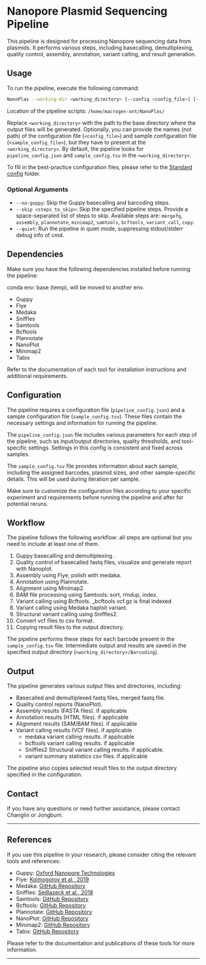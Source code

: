 # Nanopore Plasmid Sequencing Pipeline

This pipeline is designed for processing Nanopore sequencing data from plasmids. It performs various steps, including basecalling, demultiplexing, quality control, assembly, annotation, variant calling, and result generation.

## Usage

To run the pipeline, execute the following command:

```bash
NanoPlas --working-dir <working_directory> [--config <config_file>] [--sample-config <sample_config_file>] [--no-guppy] [--skip <steps_to_skip>] [--quiet]
```

Location of the pipeline scripts: `/home/macrogen-ont/NanoPlas/`

Replace `<working_directory>` with the path to the base directory where the output files will be generated. Optionally, you can provide the names (not path) of the configuration file (`<config_file>`) and sample configuration file (`<sample_config_file>`), but they have to present at the `<working_directory>`. By default, the pipeline looks for `pipeline_config.json` and `sample_config.tsv` in the `<working_directory>`.

To fill in the best-practice configuration files, please refer to the [Standard config](./Standard_config/) folder.

### Optional Arguments

- `--no-guppy`: Skip the Guppy basecalling and barcoding steps.
- `--skip <steps_to_skip>`: Skip the specified pipeline steps. Provide a space-separated list of steps to skip. Available steps are: `mergefq`, `assembly`, `plannotate`, `minimap2`, `samtools`, `bcftools`, `variant_call`, `copy`.
- `--quiet`: Run the pipeline in quiet mode, suppressing stdout/stderr debug info of cmd.

## Dependencies

Make sure you have the following dependencies installed before running the pipeline:

conda env: base (temp), will be moved to another env.

- Guppy
- Flye
- Medaka
- Sniffles
- Samtools
- Bcftools
- Plannotate
- NanoPlot
- Minimap2
- Tabix

Refer to the documentation of each tool for installation instructions and additional requirements.

## Configuration

The pipeline requires a configuration file (`pipeline_config.json`) and a sample configuration file (`sample_config.tsv`). These files contain the necessary settings and information for running the pipeline.

The `pipeline_config.json` file includes various parameters for each step of the pipeline, such as input/output directories, quality thresholds, and tool-specific settings. Settings in this config is consistent and fixed across samples.

The `sample_config.tsv` file provides information about each sample, including the assigned barcodes, plasmid sizes, and other sample-specific details. This will be used during iteration per sample.

Make sure to customize the configuration files according to your specific experiment and requirements before running the pipeline and after for potential reruns.

## Workflow

The pipeline follows the following workflow: all steps are optional but you need to include at least one of them.

1. Guppy basecalling and demultiplexing .
2. Quality control of basecalled fastq files, visualize and generate report with Nanoplot.
3. Assembly using Flye, polish with medaka.
4. Annotation using Plannotate.
5. Alignment using Minimap2.
6. BAM file processing using Samtools: sort, rmdup, index.
7. Variant calling using Bcftools. _bcftools.vcf.gz is final indexed 
8. Variant calling using Medaka haploit variant.
9. Structural variant calling using Sniffles2.
10. Convert vcf files to csv format.
11. Copying result files to the output directory.

The pipeline performs these steps for each barcode present in the `sample_config.tsv` file. Intermediate output and results are saved in the specified output directory (`<working_directory>/Barcoding`).

## Output

The pipeline generates various output files and directories, including:

- Basecalled and demultiplexed fastq files, merged fastq file.
- Quality control reports (NanoPlot).
- Assembly results (FASTA files). if applicable
- Annotation results (HTML files). if applicable
- Alignment results (SAM/BAM files). if applicable
- Variant calling results (VCF files). if applicable
  - medaka variant calling results. if applicable
  - bcftools variant calling results. if applicable
  - Sniffles2 Structural variant calling results. if applicable.
  - variant summary statistics csv files. if applicable

The pipeline also copies selected result files to the output directory specified in the configuration.

## Contact

If you have any questions or need further assistance, please contact Changlin or Jongbum.

---

## References

If you use this pipeline in your research, please consider citing the relevant tools and references:

- Guppy: [Oxford Nanopore Technologies](https://nanoporetech.com)
- Flye: [Kolmogorov et al., 2019](https://www.nature.com/articles/s41592-019-0669-3)
- Medaka: [GitHub Repository](https://github.com/nanoporetech/medaka)
- Sniffles: [Sedlazeck et al., 2018](https://genomebiology.biomedcentral.com/articles/10.1186/s13059-018-1611-3)
- Samtools: [GitHub Repository](https://github.com/samtools/samtools)
- Bcftools: [GitHub Repository](https://github.com/samtools/bcftools)
- Plannotate: [GitHub Repository](https://github.com/sanger-pathogens/plannotate)
- NanoPlot: [GitHub Repository](https://github.com/wdecoster/NanoPlot)
- Minimap2: [GitHub Repository](https://github.com/lh3/minimap2)
- Tabix: [GitHub Repository](https://github.com/samtools/tabix)

Please refer to the documentation and publications of these tools for more information.

---
